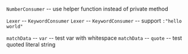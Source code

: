 `NumberConsumer` -- use helper function instead of private method

`Lexer` -- `KeywordConsumer`
`Lexer` -- `KeywordConsumer` -- support `:"hello world"`

`matchData` -- `var` -- test var with whitespace
`matchData` -- `quote` -- test quoted literal string
